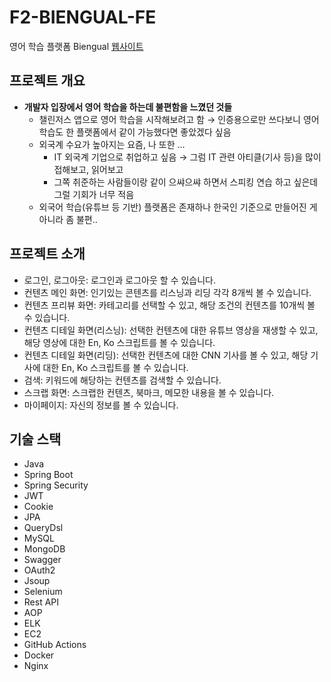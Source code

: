 # F2-BIENGUAL-FE
영어 학습 플랫폼 Biengual [웹사이트](https://biengual.store)

## 프로젝트 개요
- **개발자 입장에서 영어 학습을 하는데 불편함을 느꼈던 것들**
    - 챌린저스 앱으로 영어 학습을 시작해보려고 함 → 인증용으로만 쓰다보니 영어 학습도 한 플랫폼에서 같이 가능했다면 좋았겠다 싶음
    - 외국계 수요가 높아지는 요즘, 나 또한 …
        - IT 외국계 기업으로 취업하고 싶음 → 그럼 IT 관련 아티클(기사 등)을 많이 접해보고, 읽어보고
        - 그쪽 취준하는 사람들이랑 같이 으쌰으쌰 하면서 스피킹 연습 하고 싶은데 그럴 기회가 너무 적음
    - 외국어 학습(유튜브 등 기반) 플랫폼은 존재하나 한국인 기준으로 만들어진 게 아니라 좀 불편..

## 프로젝트 소개
- 로그인, 로그아웃: 로그인과 로그아웃 할 수 있습니다.
- 컨텐츠 메인 화면: 인기있는 콘텐츠를 리스닝과 리딩 각각 8개씩 볼 수 있습니다.
- 컨텐츠 프리뷰 화면: 카테고리를 선택할 수 있고, 해당 조건의 컨텐츠를 10개씩 볼 수 있습니다.
- 컨텐츠 디테일 화면(리스닝): 선택한 컨텐츠에 대한 유튜브 영상을 재생할 수 있고, 해당 영상에 대한 En, Ko 스크립트를 볼 수 있습니다.
- 컨텐츠 디테일 화면(리딩): 선택한 컨텐츠에 대한 CNN 기사를 볼 수 있고, 해당 기사에 대한 En, Ko 스크립트를 볼 수 있습니다.
- 검색: 키워드에 해당하는 컨텐츠를 검색할 수 있습니다.
- 스크랩 화면: 스크랩한 컨텐츠, 북마크, 메모한 내용을 볼 수 있습니다.
- 마이페이지: 자신의 정보를 볼 수 있습니다.

## 기술 스택
 - Java
 - Spring Boot
 - Spring Security
 - JWT
 - Cookie
 - JPA
 - QueryDsl
 - MySQL
 - MongoDB
 - Swagger
 - OAuth2
 - Jsoup
 - Selenium
 - Rest API
 - AOP
 - ELK
 - EC2
 - GitHub Actions
 - Docker
 - Nginx
